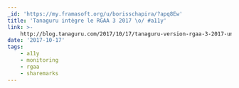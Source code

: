 ```yaml
---
_id: 'https://my.framasoft.org/u/borisschapira/?apq8Ew'
title: 'Tanaguru intègre le RGAA 3 2017 \o/ #a11y'
link: >-
    http://blog.tanaguru.com/2017/10/17/tanaguru-version-rgaa-3-2017-une-version-ensoleillee/
date: '2017-10-17'
tags:
    - a11y
    - monitoring
    - rgaa
    - sharemarks
---
```


<div class="markdown"><p></p></div>
